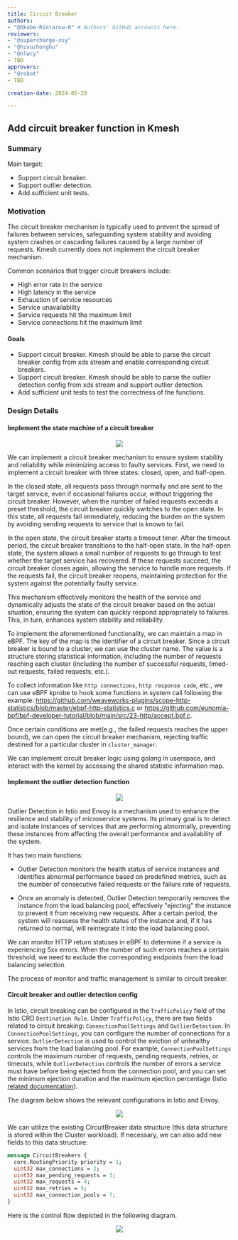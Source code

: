 ```yaml
---
title: Circuit Breaker
authors:
- "@Okabe-Rintarou-0" # Authors' GitHub accounts here.
reviewers:
- "@supercharge-xsy"
- "@hzxuzhonghu"
- "@nlwcy"
- TBD
approvers:
- "@robot"
- TBD

creation-date: 2024-05-29

---
```


## Add circuit breaker function in Kmesh

### Summary

Main target:

+ Support circuit breaker.
+ Support outlier detection.
+ Add sufficient unit tests.

### Motivation

The circuit breaker mechanism is typically used to prevent the spread of failures between services, safeguarding system stability and avoiding system crashes or cascading failures caused by a large number of requests. Kmesh currently does not implement the circuit breaker mechanism.

Common scenarios that trigger circuit breakers include:
+ High error rate in the service
+ High latency in the service
+ Exhaustion of service resources
+ Service unavailability
+ Service requests hit the maximum limit
+ Service connections hit the maximum limit

#### Goals

+ Support circuit breaker. Kmesh should be able to parse the circuit breaker config from xds stream and enable corresponding circuit breakers.
+ Support circuit breaker. Kmesh should be able to parse the outlier detection config from xds stream and support outlier detection.
+ Add sufficient unit tests to test the correctness of the functions.

### Design Details

#### Implement the state machine of a circuit breaker

<div align="center">
    <img src="./pics/circuit_breaker_state_machine.png" />
</div>

We can implement a circuit breaker mechanism to ensure system stability and reliability while minimizing access to faulty services. First, we need to implement a circuit breaker with three states: closed, open, and half-open.

In the closed state, all requests pass through normally and are sent to the target service, even if occasional failures occur, without triggering the circuit breaker. However, when the number of failed requests exceeds a preset threshold, the circuit breaker quickly switches to the open state. In this state, all requests fail immediately, reducing the burden on the system by avoiding sending requests to service that is known to fail.

In the open state, the circuit breaker starts a timeout timer. After the timeout period, the circuit breaker transitions to the half-open state. In the half-open state, the system allows a small number of requests to go through to test whether the target service has recovered. If these requests succeed, the circuit breaker closes again, allowing the service to handle more requests. If the requests fail, the circuit breaker reopens, maintaining protection for the system against the potentially faulty service.

This mechanism effectively monitors the health of the service and dynamically adjusts the state of the circuit breaker based on the actual situation, ensuring the system can quickly respond appropriately to failures. This, in turn, enhances system stability and reliability.

To implement the aforementioned functionality, we can maintain a map in eBPF. The key of the map is the identifier of a circuit breaker. Since a circuit breaker is bound to a cluster, we can use the cluster name. The value is a structure storing statistical information, including the number of requests reaching each cluster (including the number of successful requests, timed-out requests, failed requests, etc.).

To collect information like `http connections`, `http response code`, etc., we can use eBPF kprobe to hook some functions in system call following the example: https://github.com/weaveworks-plugins/scope-http-statistics/blob/master/ebpf-http-statistics.c or https://github.com/eunomia-bpf/bpf-developer-tutorial/blob/main/src/23-http/accept.bpf.c.

Once certain conditions are met(e.g., the failed requests reaches the upper bound), we can open the circuit breaker mechanism, rejecting traffic destined for a particular cluster in `cluster_manager`.

We can implement circuit breaker logic using golang in userspace, and interact with the kernel by accessing the shared statistic information map.

#### Implement the outlier detection function

<div align="center">
    <img src="./pics/outlier_detection.png" />
</div>

Outlier Detection in Istio and Envoy is a mechanism used to enhance the resilience and stability of microservice systems. Its primary goal is to detect and isolate instances of services that are performing abnormally, preventing these instances from affecting the overall performance and availability of the system.

It has two main functions:

+ Outlier Detection monitors the health status of service instances and identifies abnormal performance based on predefined metrics, such as the number of consecutive failed requests or the failure rate of requests.

+ Once an anomaly is detected, Outlier Detection temporarily removes the instance from the load balancing pool, effectively "ejecting" the instance to prevent it from receiving new requests. After a certain period, the system will reassess the health status of the instance and, if it has returned to normal, will reintegrate it into the load balancing pool.

We can monitor HTTP return statuses in eBPF to determine if a service is experiencing 5xx errors. When the number of such errors reaches a certain threshold, we need to exclude the corresponding endpoints from the load balancing selection.

The process of monitor and traffic management is similar to circuit breaker.

#### Circuit breaker and outlier detection config

In Istio, circuit breaking can be configured in the `TrafficPolicy` field of the Istio CRD `Destination Rule`. Under `TrafficPolicy`, there are two fields related to circuit breaking: `ConnectionPoolSettings` and `OutlierDetection`. In `ConnectionPoolSettings`, you can configure the number of connections for a service. `OutlierDetection` is used to control the eviction of unhealthy services from the load balancing pool. For example, `ConnectionPoolSettings` controls the maximum number of requests, pending requests, retries, or timeouts, while `OutlierDetection` controls the number of errors a service must have before being ejected from the connection pool, and you can set the minimum ejection duration and the maximum ejection percentage (Istio [related documentation](https://istio.io/latest/docs/reference/config/networking/destination-rule/#ConnectionPoolSettings)).

The diagram below shows the relevant configurations in Istio and Envoy.

<div align="center">
    <img src="./pics/circuit_breaker_config.png" />
</div>

We can utilize the existing CircuitBreaker data structure (this data structure is stored within the Cluster workload). If necessary, we can also add new fields to this data structure:

```protobuf
message CircuitBreakers {
  core.RoutingPriority priority = 1;
  uint32 max_connections = 2;
  uint32 max_pending_requests = 3;
  uint32 max_requests = 4;
  uint32 max_retries = 5;
  uint32 max_connection_pools = 7;
}
```

Here is the control flow depicted in the following diagram.

<div align="center">
    <img src="./pics/circuit_breaker_control_flow.png" />
</div>

